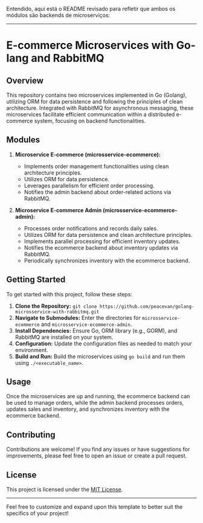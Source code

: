 Entendido, aqui está o README revisado para refletir que ambos os módulos são backends de microserviços:

---

# E-commerce Microservices with Go-lang and RabbitMQ

## Overview
This repository contains two microservices implemented in Go (Golang), utilizing ORM for data persistence and following the principles of clean architecture. Integrated with RabbitMQ for asynchronous messaging, these microservices facilitate efficient communication within a distributed e-commerce system, focusing on backend functionalities.

## Modules
1. **Microservice E-commerce (microsservice-ecommerce):**
   - Implements order management functionalities using clean architecture principles.
   - Utilizes ORM for data persistence.
   - Leverages parallelism for efficient order processing.
   - Notifies the admin backend about order-related actions via RabbitMQ.

2. **Microservice E-commerce Admin (microsservice-ecommerce-admin):**
   - Processes order notifications and records daily sales.
   - Utilizes ORM for data persistence and clean architecture principles.
   - Implements parallel processing for efficient inventory updates.
   - Notifies the ecommerce backend about inventory updates via RabbitMQ.
   - Periodically synchronizes inventory with the ecommerce backend.

## Getting Started
To get started with this project, follow these steps:

1. **Clone the Repository:** `git clone https://github.com/peacevan/golang-microsservice-with-rabbitmq.git`
2. **Navigate to Submodules:** Enter the directories for `microsservice-ecommerce` and `microsservice-ecommerce-admin`.
3. **Install Dependencies:** Ensure Go, ORM library (e.g., GORM), and RabbitMQ are installed on your system.
4. **Configuration:** Update the configuration files as needed to match your environment.
5. **Build and Run:** Build the microservices using `go build` and run them using `./<executable_name>`.

## Usage
Once the microservices are up and running, the ecommerce backend can be used to manage orders, while the admin backend processes orders, updates sales and inventory, and synchronizes inventory with the ecommerce backend.

## Contributing
Contributions are welcome! If you find any issues or have suggestions for improvements, please feel free to open an issue or create a pull request.

## License
This project is licensed under the [MIT License](LICENSE).

---

Feel free to customize and expand upon this template to better suit the specifics of your project!
